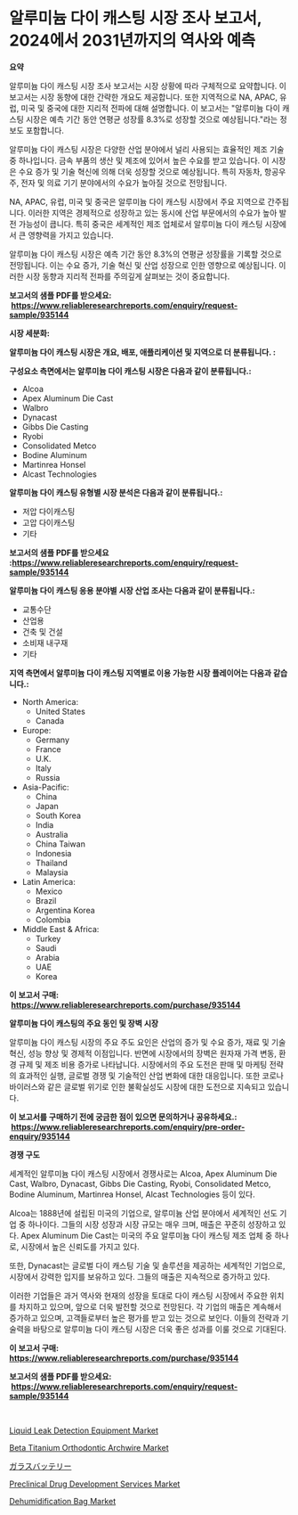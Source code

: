 <p><h1>알루미늄 다이 캐스팅 시장 조사 보고서, 2024에서 2031년까지의 역사와 예측</h1></p><p><strong>요약</strong></p>
<p><p>알루미늄 다이 캐스팅 시장 조사 보고서는 시장 상황에 따라 구체적으로 요약합니다. 이 보고서는 시장 동향에 대한 간략한 개요도 제공합니다. 또한 지역적으로 NA, APAC, 유럽, 미국 및 중국에 대한 지리적 전파에 대해 설명합니다. 이 보고서는 "알루미늄 다이 캐스팅 시장은 예측 기간 동안 연평균 성장률 8.3%로 성장할 것으로 예상됩니다."라는 정보도 포함합니다. </p><p>알루미늄 다이 캐스팅 시장은 다양한 산업 분야에서 널리 사용되는 효율적인 제조 기술 중 하나입니다. 금속 부품의 생산 및 제조에 있어서 높은 수요를 받고 있습니다. 이 시장은 수요 증가 및 기술 혁신에 의해 더욱 성장할 것으로 예상됩니다. 특히 자동차, 항공우주, 전자 및 의료 기기 분야에서의 수요가 높아질 것으로 전망됩니다. </p><p>NA, APAC, 유럽, 미국 및 중국은 알루미늄 다이 캐스팅 시장에서 주요 지역으로 간주됩니다. 이러한 지역은 경제적으로 성장하고 있는 동시에 산업 부문에서의 수요가 높아 발전 가능성이 큽니다. 특히 중국은 세계적인 제조 업체로서 알루미늄 다이 캐스팅 시장에서 큰 영향력을 가지고 있습니다. </p><p>알루미늄 다이 캐스팅 시장은 예측 기간 동안 8.3%의 연평균 성장률을 기록할 것으로 전망됩니다. 이는 수요 증가, 기술 혁신 및 산업 성장으로 인한 영향으로 예상됩니다. 이러한 시장 동향과 지리적 전파를 주의깊게 살펴보는 것이 중요합니다.</p></p>
<p><strong>보고서의 샘플 PDF를 받으세요: &nbsp;<a href="https://www.reliableresearchreports.com/enquiry/request-sample/935144">https://www.reliableresearchreports.com/enquiry/request-sample/935144</a></strong></p>
<p><strong>시장 세분화:</strong></p>
<p><strong> 알루미늄 다이 캐스팅 시장은 개요, 배포, 애플리케이션 및 지역으로 더 분류됩니다. :</strong></p>
<p><strong>구성요소 측면에서는 알루미늄 다이 캐스팅 시장은 다음과 같이 분류됩니다.:</strong></p>
<p><ul><li>Alcoa</li><li>Apex Aluminum Die Cast</li><li>Walbro</li><li>Dynacast</li><li>Gibbs Die Casting</li><li>Ryobi</li><li>Consolidated Metco</li><li>Bodine Aluminum</li><li>Martinrea Honsel</li><li>Alcast Technologies</li></ul></p>
<p><strong> 알루미늄 다이 캐스팅 유형별 시장 분석은 다음과 같이 분류됩니다.:</strong></p>
<p><ul><li>저압 다이캐스팅</li><li>고압 다이캐스팅</li><li>기타</li></ul></p>
<p><strong>보고서의 샘플 PDF를 받으세요 :<a href="https://www.reliableresearchreports.com/enquiry/request-sample/935144">https://www.reliableresearchreports.com/enquiry/request-sample/935144</a></strong></p>
<p><strong> 알루미늄 다이 캐스팅 응용 분야별 시장 산업 조사는 다음과 같이 분류됩니다.:</strong></p>
<p><ul><li>교통수단</li><li>산업용</li><li>건축 및 건설</li><li>소비재 내구재</li><li>기타</li></ul></p>
<p><strong>지역 측면에서 알루미늄 다이 캐스팅 지역별로 이용 가능한 시장 플레이어는 다음과 같습니다.:</strong></p>
<p><ul>
    <li>
        North America:
        <ul>
            <li>United States</li>
            <li>Canada</li>
        </ul>
    </li>
    <li>
        Europe:
        <ul>
            <li>Germany</li>
            <li>France</li>
            <li>U.K.</li>
            <li>Italy</li>
            <li>Russia</li>
        </ul>
    </li>
    <li>
        Asia-Pacific:
        <ul>
            <li>China</li>
            <li>Japan</li>
            <li>South Korea</li>
            <li>India</li>
            <li>Australia</li>
            <li>China Taiwan</li>
            <li>Indonesia</li>
            <li>Thailand</li>
            <li>Malaysia</li>
        </ul>
    </li>
    <li>
        Latin America:
        <ul>
            <li>Mexico</li>
            <li>Brazil</li>
            <li>Argentina Korea</li>
            <li>Colombia</li>
        </ul>
    </li>
    <li>
        Middle East & Africa:
        <ul>
            <li>Turkey</li>
            <li>Saudi</li>
            <li>Arabia</li>
            <li>UAE</li>
            <li>Korea</li>
        </ul>
    </li>
    </ul></p>
<p><strong>이 보고서 구매: &nbsp;<a href="https://www.reliableresearchreports.com/purchase/935144">https://www.reliableresearchreports.com/purchase/935144</a></strong></p>
<p><strong>알루미늄 다이 캐스팅의 주요 동인 및 장벽 시장</strong></p>
<p><p>알루미늄 다이 캐스팅 시장의 주요 주도 요인은 산업의 증가 및 수요 증가, 재료 및 기술 혁신, 성능 향상 및 경제적 이점입니다. 반면에 시장에서의 장벽은 원자재 가격 변동, 환경 규제 및 제조 비용 증가로 나타납니다. 시장에서의 주요 도전은 판매 및 마케팅 전략의 효과적인 실행, 글로벌 경쟁 및 기술적인 산업 변화에 대한 대응입니다. 또한 코로나 바이러스와 같은 글로벌 위기로 인한 불확실성도 시장에 대한 도전으로 지속되고 있습니다.</p></p>
<p><strong>이 보고서를 구매하기 전에 궁금한 점이 있으면 문의하거나 공유하세요.: &nbsp;<a href="https://www.reliableresearchreports.com/enquiry/pre-order-enquiry/935144">https://www.reliableresearchreports.com/enquiry/pre-order-enquiry/935144</a></strong></p>
<p><strong>경쟁 구도</strong></p>
<p><p>세계적인 알루미늄 다이 캐스팅 시장에서 경쟁사로는 Alcoa, Apex Aluminum Die Cast, Walbro, Dynacast, Gibbs Die Casting, Ryobi, Consolidated Metco, Bodine Aluminum, Martinrea Honsel, Alcast Technologies 등이 있다. </p><p>Alcoa는 1888년에 설립된 미국의 기업으로, 알루미늄 산업 분야에서 세계적인 선도 기업 중 하나이다. 그들의 시장 성장과 시장 규모는 매우 크며, 매출은 꾸준히 성장하고 있다. Apex Aluminum Die Cast는 미국의 주요 알루미늄 다이 캐스팅 제조 업체 중 하나로, 시장에서 높은 신뢰도를 가지고 있다. </p><p>또한, Dynacast는 글로벌 다이 캐스팅 기술 및 솔루션을 제공하는 세계적인 기업으로, 시장에서 강력한 입지를 보유하고 있다. 그들의 매출은 지속적으로 증가하고 있다.</p><p>이러한 기업들은 과거 역사와 현재의 성장을 토대로 다이 캐스팅 시장에서 주요한 위치를 차지하고 있으며, 앞으로 더욱 발전할 것으로 전망된다. 각 기업의 매출은 계속해서 증가하고 있으며, 고객들로부터 높은 평가를 받고 있는 것으로 보인다. 이들의 전략과 기술력을 바탕으로 알루미늄 다이 캐스팅 시장은 더욱 좋은 성과를 이룰 것으로 기대된다.</p></p>
<p><strong>이 보고서 구매: &nbsp; <a href="https://www.reliableresearchreports.com/purchase/935144">https://www.reliableresearchreports.com/purchase/935144</a></strong></p>
<p><strong>보고서의 샘플 PDF를 받으세요: &nbsp;<a href="https://www.reliableresearchreports.com/enquiry/request-sample/935144">https://www.reliableresearchreports.com/enquiry/request-sample/935144</a></strong><strong></strong></p>
<p>&nbsp;</p>
<p><p><a href="https://issuu.com/reportprime-2/docs/liquid-leak-detection-equipment-market-size-2030.p">Liquid Leak Detection Equipment Market</a></p><p><a href="https://butternut-bug-553.notion.site/Beta-Titanium-Orthodontic-Archwire-Market-Research-Report-Forecasted-for-Period-from-2024-2031-by-a53cf6737a16489d9703d937e2abee4c">Beta Titanium Orthodontic Archwire Market</a></p><p><a href="https://medium.com/@gladysalidde/%E3%82%AC%E3%83%A9%E3%82%B9%E3%83%90%E3%83%83%E3%83%86%E3%83%AA%E3%83%BC%E5%B8%82%E5%A0%B4-%E5%B8%82%E5%A0%B4cagr-%E5%B8%82%E5%A0%B4%E3%83%88%E3%83%AC%E3%83%B3%E3%83%89-%E3%81%8A%E3%82%88%E3%81%B3%E6%88%90%E9%95%B7%E6%88%A6%E7%95%A5%E3%81%AB%E9%96%A2%E3%81%99%E3%82%8B%E3%82%A4%E3%83%B3%E3%82%B5%E3%82%A4%E3%83%88-116eaa1a6934">ガラスバッテリー</a></p><p><a href="https://issuu.com/reportprime-2/docs/preclinical-drug-development-services-market-size-">Preclinical Drug Development Services Market</a></p><p><a href="https://view.publitas.com/reportprime-1/dehumidification-bag-market-analysis-and-market-size-global-industry-overview-market-segmentation-and-forecast-2024-to-2031/">Dehumidification Bag Market</a></p></p>